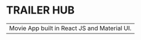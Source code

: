 # TRAILER HUB
<table>
<tr>
<td>
  Movie App built in React JS and Material UI.
</td>
</tr>
</table>
